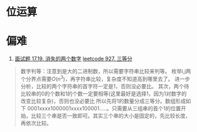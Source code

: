 # 位运算



# 偏难
1. [面试题 17.19. 消失的两个数字](https://leetcode.cn/problems/missing-two-lcci/)
[leetcode 927. 三等分](https://leetcode.cn/problems/three-equal-parts/)
> 数字判等：注意到是大的二进制数，所以需要字符串比较来判等。
> 枚举i,j两个分界点需要$O(n^3)$，再字符串比较，复杂度不知道高到哪里去了。
> 进一步分析，比较的两个字符串的首字符一定是1，否则没必要比。
> 其次，两个待比较串的0的个数和1的个数一定要相等(这里最好是选择1，因为1对数字的改变比较复杂)，否则也没必要比
> 所以先将1的数量分成三等分。数组形成如下
> 0001xxxx1000001xxxx100001.....。只需要从三组串的首个1的位置开始，比较三个串是否一致即可。其实三个串的大小是固定的，先比较长度，再依次比较。